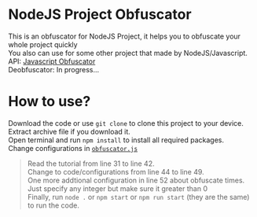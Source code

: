 # NodeJS Project Obfuscator
This is an obfuscator for NodeJS Project, it helps you to obfuscate your whole project quickly <br>
You also can use for some other project that made by NodeJS/Javascript. <br>
API: [Javascript Obfuscator](https://obfuscator.io) <br>
Deobfuscator: In progress... <br>

# How to use?
Download the code or use `git clone` to clone this project to your device. Extract archive file if you download it. <br>
Open terminal and run `npm install` to install all required packages. <br>
Change configurations in [`obfuscator.js`](https://github.com/KaizOffical/Obfuscator/blob/main/obfuscator.js#L31) <br>
> Read the tutorial from line 31 to line 42. <br>
> Change to code/configurations from line 44 to line 49. <br>
> One more addtional configuration in line 52 about obfuscate times. Just specify any integer but make sure it greater than 0 <br>
Finally, run `node .` or `npm start` or `npm run start` (they are the same) to run the code.  <br>
